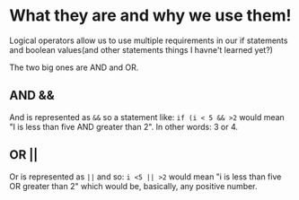 <!-- TITLE: Logical Operators -->
<!-- SUBTITLE: Them Ands and ORs -->

# What they are and why we use them!
Logical operators allow us to use multiple requirements in our if statements and boolean values(and other statements things I havne't learned yet?)

The two big ones are AND and OR.

## AND &&
And is represented as `&&`   so a statement like:
`if (i < 5 && >2` would mean "I is less than five AND greater than 2".  In other words: 3 or 4.

## OR ||
Or is represented as `||` and so:
 `i <5 || >2` would mean "i is less than five OR greater than 2" which would be, basically, any positive number.